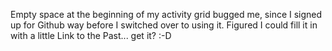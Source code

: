
Empty space at the beginning of my activity grid bugged me, since I signed up for Github way before I switched over to using it. Figured I could fill it in with a little Link to the Past... get it? :-D
